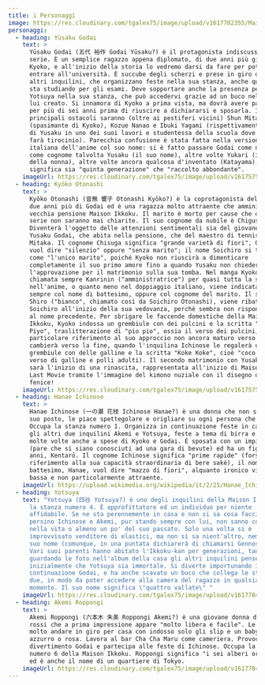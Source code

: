 ```yaml
---
title: i Personaggi
image: https://res.cloudinary.com/tgalex75/image/upload/v1617782355/MaisonIkkoku/luoghi/maison-ikkoku_strip.jpg
personaggi:
  - heading: Yūsaku Godai
    text: >
      Yūsaku Godai (五代 裕作 Godai Yūsaku?) è il protagonista indiscusso della
      serie. È un semplice ragazzo appena diplomato, di due anni più giovane di
      Kyoko, e all'inizio della storia lo vedremo darsi da fare per poter
      entrare all'università. È succube degli scherzi e prese in giro degli
      altri inquilini, che organizzano feste nella sua stanza, anche quando lui
      sta studiando per gli esami. Deve sopportare anche la presenza perenne di
      Yotsuya nella sua stanza, che può accedervi grazie ad un buco nel muro da
      lui creato. Si innamora di Kyoko a prima vista, ma dovrà avere pazienza
      per più di sei anni prima di riuscire a dichiararsi e sposarla. I
      principali ostacoli saranno (oltre ai pestiferi vicini) Shun Mitaka
      (spasimante di Kyoko), Kozue Nanao e Ibuki Yagami (rispettivamente collega
      di Yusaku in uno dei suoi lavori e studentessa della scuola dove Yusaku
      farà tirocinio). Parecchia confusione è stata fatta nella versione
      italiana dell'anime col suo nome: si è fatto passare Godai come nome e
      come cognome talvolta Yusaku (il suo nome), altre volte Yukari (il nome
      della nonna), altre volte ancora qualcosa d'inventato (Katayama). Godai
      significa sia "quinta generazione" che "raccolto abbondante". 
    imageUrl: https://res.cloudinary.com/tgalex75/image/upload/v1617575649/MaisonIkkoku/godai/15-yusaku-godai-maison-ikkoku-anime_ka9dzk.jpg
  - heading: Kyōko Otonashi
    text: >
      Kyōko Otonashi (音無 響子 Otonashi Kyōko?) è la coprotagonista della serie. Ha
      due anni più di Godai ed è una ragazza molto attraente che amministra la
      vecchia pensione Maison Ikkoku. Il marito è morto per cause che durante la
      serie non saranno mai chiarite. Il suo cognome da nubile è Chigusa.
      Diventerà l'oggetto delle attenzioni sentimentali sia del giovane studente
      Yusaku Godai, che abita nella pensione, che del maestro di tennis Shun
      Mitaka. Il cognome Chisuga significa "grande varietà di fiori", Otonoshi
      vuol dire "silenzio" oppure "senza marito"; il nome Soichiro si traduce
      come "l'unico marito", poiché Kyoko non riuscirà a dimenticare
      completamente il suo primo amore fino a quando Yusaku non chiederà
      l'approvazione per il matrimonio sulla sua tomba. Nel manga Kyoko viene
      chiamata sempre Kanrinin ("amministratrice") per quasi tutta la storia;
      nell'anime, o quanto meno nel doppiaggio italiano, viene indicata quasi
      sempre col nome di battesimo, oppure col cognome del marito. Il suo cane,
      Shiro ("bianco", chiamato così da Soichiro Otonashi), viene ribattezzato
      Soichiro all'inizio della sua vedovanza, perché sembra non rispondere più
      al nome precedente. Per sbrigare le faccende domestiche della Maison
      Ikkoku, Kyoko indossa un grembiule con dei pulcini e la scritta "Piyo
      Piyo", traslitterazione di "pio pio", ossia il verso dei pulcini; questo
      particolare riferimento al suo approccio non ancora maturo verso la vita
      cambierà verso la fine, quando l'inquilina Ichinose le regalerà un
      grembiule con delle galline e la scritta "Koke Koke", cioè "coco coco" (il
      verso di galline e polli adulti). Il secondo matrimonio con Yusaku Godai
      sarà l'inizio di una rinascita, rappresentata all'inizio di Maison Ikkoku:
      Last Movie tramite l'immagine del kimono nuziale con il disegno di una
      fenice! 
    imageUrl: https://res.cloudinary.com/tgalex75/image/upload/v1617575341/MaisonIkkoku/kyoko/d5f683c37f445733e78c3349ef124512_oszdgz.jpg
  - heading: Hanae Ichinose
    text: >
      Hanae Ichinose (一の瀬 花枝 Ichinose Hanae?) è una donna che non sa stare al
      suo posto, le piace spettegolare e origliare su ogni persona che conosce.
      Occupa la stanza numero 1. Organizza in continuazione feste in casa con
      gli altri due inquilini Akemi e Yotsuya, feste a tema di birra e sake,
      molte volte anche a spese di Kyoko e Godai. È sposata con un impiegato
      (pare che si siano conosciuti ad una gara di bevute) ed ha un figlio di 10
      anni, Kentarō. Il cognome Ichinose significa "prime rapide" (forse in
      riferimento alla sua capacità straordinaria di bere sakè), il nome di
      battesimo, Hanae, vuol dire "mazzo di fiori", alquanto ironico visto che è
      bassa e non particolarmente attraente. 
    imageUrl: https://upload.wikimedia.org/wikipedia/it/2/25/Hanae_Ichinose.jpg
  - heading: Yotsuya
    text: "Yotsuya (四谷 Yotsuya?) è uno degli inquilini della Maison Ikkoku, occupa
      la stanza numero 4. È approfittatore ed un individuo per niente
      affidabile. Se ne sta perennemente in casa e non si sa cosa faccia,
      persino Ichinose e Akemi, pur stando sempre con lui, non sanno cosa faccia
      nella vita o almeno un po' del suo passato. Solo una volta si è
      improvvisato venditore di elastici, ma non si sa nient'altro, nemmeno il
      suo nome (comunque, in una puntata dichiarerà di chiamarsi Gennosuke).
      Vari suoi parenti hanno abitato l'Ikkoku-kan per generazioni, tanto che
      guardando le foto nell'album della casa gli altri inquilini penseranno
      inizialmente che Yotsuya sia immortale. Si diverte importunando in
      continuazione Godai, e ha anche scavato un buco che collega le stanze dei
      due, in modo da poter accedere alla camera del ragazzo in qualsiasi
      momento. Il suo nome significa \"quattro vallate\" "
    imageUrl: https://res.cloudinary.com/tgalex75/image/upload/v1617784033/MaisonIkkoku/altri/yotsuya.jpg
  - heading: Akemi Roppongi
    text: >
      Akemi Roppongi (六本木 朱美 Roppongi Akemi?) è una giovane donna dai capelli
      rossi che a prima impressione appare "molto libera e facile". Le piace
      molto andare in giro per casa con indosso solo gli slip e un baby-doll
      azzurro o rosa. Lavora al bar Cha Cha Maru come cameriera. Provoca per
      divertimento Godai e partecipa alle feste di Ichinose. Occupa la stanza
      numero 6 della Maison Ikkoku. Roppongi significa "i sei alberi originali"
      ed è anche il nome di un quartiere di Tokyo. 
    imageUrl: https://res.cloudinary.com/tgalex75/image/upload/v1617784133/MaisonIkkoku/altri/akemi.jpg
---
```

